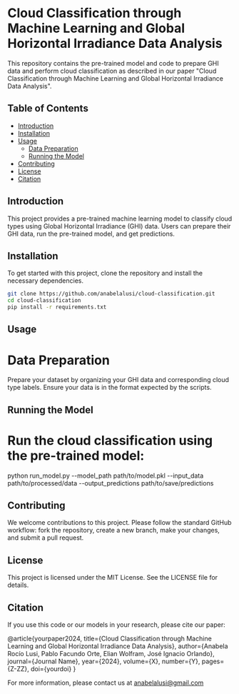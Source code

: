 # Cloud Classification through Machine Learning and Global Horizontal Irradiance Data Analysis

This repository contains the pre-trained model and code to prepare GHI data and perform cloud classification as described in our paper "Cloud Classification through Machine Learning and Global Horizontal Irradiance Data Analysis".

## Table of Contents
- [Introduction](#introduction)
- [Installation](#installation)
- [Usage](#usage)
  - [Data Preparation](#data-preparation)
  - [Running the Model](#running-the-model)
- [Contributing](#contributing)
- [License](#license)
- [Citation](#citation)

## Introduction
This project provides a pre-trained machine learning model to classify cloud types using Global Horizontal Irradiance (GHI) data. Users can prepare their GHI data, run the pre-trained model, and get predictions.

## Installation
To get started with this project, clone the repository and install the necessary dependencies.

```bash
git clone https://github.com/anabelalusi/cloud-classification.git
cd cloud-classification
pip install -r requirements.txt
```


## Usage
# Data Preparation
Prepare your dataset by organizing your GHI data and corresponding cloud type labels. Ensure your data is in the format expected by the scripts.

## Running the Model
# Run the cloud classification using the pre-trained model:
python run_model.py --model_path path/to/model.pkl --input_data path/to/processed/data --output_predictions path/to/save/predictions

## Contributing
We welcome contributions to this project. Please follow the standard GitHub workflow: fork the repository, create a new branch, make your changes, and submit a pull request.

## License
This project is licensed under the MIT License. See the LICENSE file for details.

## Citation
If you use this code or our models in your research, please cite our paper:

@article{yourpaper2024,
  title={Cloud Classification through Machine Learning and Global Horizontal Irradiance Data Analysis},
  author={Anabela Rocío Lusi, Pablo Facundo Orte, Elian Wolfram, José Ignacio Orlando},
  journal={Journal Name},
  year={2024},
  volume={X},
  number={Y},
  pages={Z-ZZ},
  doi={yourdoi}
}

For more information, please contact us at anabelalusi@gmail.com

